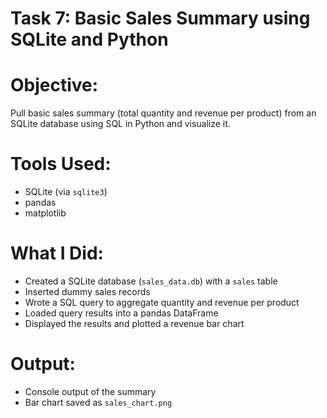 # Task 7: Basic Sales Summary using SQLite and Python

# Objective:
Pull basic sales summary (total quantity and revenue per product) from an SQLite database using SQL in Python and visualize it.

# Tools Used:
- SQLite (via `sqlite3`)
- pandas
- matplotlib

# What I Did:
- Created a SQLite database (`sales_data.db`) with a `sales` table
- Inserted dummy sales records
- Wrote a SQL query to aggregate quantity and revenue per product
- Loaded query results into a pandas DataFrame
- Displayed the results and plotted a revenue bar chart

# Output:
- Console output of the summary
- Bar chart saved as `sales_chart.png`

